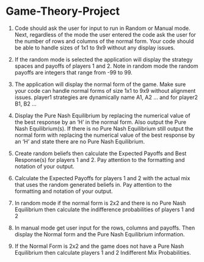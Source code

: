 # Game-Theory-Project

1) Code should ask the user for input to run in Random or Manual mode. Next, regardless
of the mode the user entered the code ask the user for the number of rows and columns of the
normal form. Your code should be able to handle sizes of 1x1 to 9x9 without any display issues. 

2) If the random mode is selected the application will display the strategy spaces and payoffs of
players 1 and 2. Note in random mode the random payoffs are integers that range from -99 to 99.

3) The application will display the normal form of the game. Make sure your code can handle
normal forms of size 1x1 to 9x9 without alignment issues. player1 strategies are
dynamically name A1, A2 ... and for player2 B1, B2 ...

4) Display the Pure Nash Equilibrium by replacing the numerical value of the best response by
an ‘H’ in the normal form. Also output the Pure Nash Equilibrium(s). If there is no Pure Nash
Equilibrium still output the normal form with replacing the numerical value of the best
response by an ‘H’ and state there are no Pure Nash Equilibrium.

5) Create random beliefs then calculate the Expected Payoffs and Best Response(s) for players 1
and 2. Pay attention to the formatting and notation of your output.

6) Calculate the Expected Payoffs for players 1 and 2 with the actual mix that uses the random
generated beliefs in. Pay attention to the formatting and notation of your output.

7) In random mode if the normal form is 2x2 and there is no Pure Nash Equilibrium then calculate
the indifference probabilities of players 1 and 2

8) In manual mode get user input for the rows, columns and payoffs. Then display the Normal
form and the Pure Nash Equilibrium information.

9) If the Normal Form is 2x2 and the game does not have a Pure Nash Equilibrium then
calculate players 1 and 2 Indifferent Mix Probabilities.  
